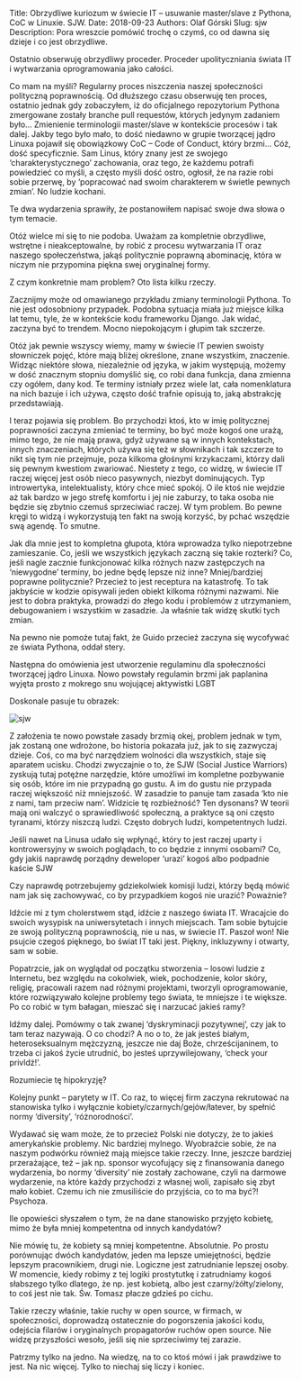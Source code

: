 Title: Obrzydliwe kuriozum w świecie IT – usuwanie master/slave z Pythona, CoC w Linuxie. SJW.
Date: 2018-09-23
Authors: Olaf Górski
Slug: sjw
Description: Pora wreszcie pomówić trochę o czymś, co od dawna się dzieje i co jest obrzydliwe.

Ostatnio obserwuję obrzydliwy proceder. Proceder upolityczniania świata IT i wytwarzania oprogramowania jako całości.

Co mam na myśli? Regularny proces niszczenia naszej społeczności polityczną poprawnością. Od dłuższego czasu obserwuję ten proces, ostatnio jednak gdy zobaczyłem, iż do oficjalnego repozytorium Pythona zmergowane zostały branche pull requestów, których jedynym zadaniem było… Zmienienie terminologii master/slave w kontekście procesów i tak dalej. Jakby tego było mało, to dość niedawno w grupie tworzącej jądro Linuxa pojawił się obowiązkowy CoC – Code of Conduct, który brzmi… Cóż, dość specyficznie. Sam Linus, który znany jest ze swojego ‘charakterystycznego’ zachowania, oraz tego, że każdemu potrafi powiedzieć co myśli, a często myśli dość ostro, ogłosił, że na razie robi sobie przerwę, by ‘popracować nad swoim charakterem w świetle pewnych zmian’. No ludzie kochani.

Te dwa wydarzenia sprawiły, że postanowiłem napisać swoje dwa słowa o tym temacie.

Otóż wielce mi się to nie podoba. Uważam za kompletnie obrzydliwe, wstrętne i nieakceptowalne, by robić z procesu wytwarzania IT oraz naszego społeczeństwa, jakąś politycznie poprawną abominację, która w niczym nie przypomina piękna swej oryginalnej formy. 

Z czym konkretnie mam problem? Oto lista kilku rzeczy.

Zacznijmy może od omawianego przykładu zmiany terminologii Pythona. To nie jest odosobniony przypadek. Podobna sytuacja miała już miejsce kilka lat temu, tyle, że w kontekście kodu frameworku Django. Jak widać, zaczyna być to trendem. Mocno niepokojącym i głupim tak szczerze.

Otóż jak pewnie wszyscy wiemy, mamy w świecie IT pewien swoisty słowniczek pojęć, które mają bliżej określone, znane wszystkim, znaczenie. Widząc niektóre słowa, niezależnie od języka, w jakim występują, możemy w dość znacznym stopniu domyślić się, co robi dana funkcja, dana zmienna czy ogółem, dany kod. Te terminy istniały przez wiele lat, cała nomenklatura na nich bazuje i ich używa, często dość trafnie opisują to, jaką abstrakcję przedstawiają. 

I teraz pojawia się problem. Bo przychodzi ktoś, kto w imię politycznej poprawności zaczyna zmieniać te terminy, bo być może kogoś one urażą, mimo tego, że nie mają prawa, gdyż używane są w innych kontekstach, innych znaczeniach, których używa się też w słownikach i tak szczerze to nikt się tym nie przejmuje, poza kilkoma głośnymi krzykaczami, którzy dali się pewnym kwestiom zwariować. Niestety z tego, co widzę, w świecie IT raczej więcej jest osób nieco pasywnych, niezbyt dominujących. Typ introwertyka, intelektualisty, który chce mieć spokój. O ile ktoś nie wejdzie aż tak bardzo w jego strefę komfortu i jej nie zaburzy, to taka osoba nie będzie się zbytnio czemuś sprzeciwiać raczej. W tym problem. Bo pewne kręgi to widzą i wykorzystują ten fakt na swoją korzyść, by pchać wszędzie swą agendę. To smutne.

Jak dla mnie jest to kompletna głupota, która wprowadza tylko niepotrzebne zamieszanie. Co, jeśli we wszystkich językach zaczną się takie rozterki? Co, jeśli nagle zacznie funkcjonować kilka różnych nazw zastępczych na ‘niewygodne’ terminy, bo jedne będę lepsze niż inne? Mniej/bardziej poprawne politycznie? Przecież to jest receptura na katastrofę. To tak jakbyście w kodzie opisywali jeden obiekt kilkoma różnymi nazwami. Nie jest to dobra praktyka, prowadzi do złego kodu i problemów z utrzymaniem, debugowaniem i wszystkim w zasadzie. Ja właśnie tak widzę skutki tych zmian.

Na pewno nie pomoże tutaj fakt, że Guido przecież zaczyna się wycofywać ze świata Pythona, oddał stery.

Następna do omówienia jest utworzenie regulaminu dla społeczności tworzącej jądro Linuxa. Nowo powstały regulamin brzmi jak paplanina wyjęta prosto z mokrego snu wojującej aktywistki LGBT

Doskonale pasuje tu obrazek: 

![sjw](./static/articles/sjw/sjw.png)


Z założenia te nowo powstałe zasady brzmią okej, problem jednak w tym, jak zostaną one wdrożone, bo historia pokazała już, jak to się zazwyczaj dzieje. Coś, co ma być narzędziem wolności dla wszystkich, staje się aparatem ucisku. Chodzi zwyczajnie o to, że SJW (Social Justice Warriors) zyskują tutaj potężne narzędzie, które umożliwi im kompletne pozbywanie się osób, które im nie przypadną go gustu. A im do gustu nie przypada raczej większość niż mniejszość. W zasadzie to panuje tam zasada ‘kto nie z nami, tam przeciw nam’. Widzicie tę rozbieżność? Ten dysonans? W teorii mają oni walczyć o sprawiedliwość społeczną, a praktyce są oni często tyranami, którzy niszczą ludzi. Często dobrych ludzi, kompetentnych ludzi.

Jeśli nawet na Linusa udało się wpłynąć, który to jest raczej uparty i kontrowersyjny w swoich poglądach, to co będzie z innymi osobami? Co, gdy jakiś naprawdę porządny deweloper ‘urazi’ kogoś albo podpadnie kaście SJW

Czy naprawdę potrzebujemy gdziekolwiek komisji ludzi, którzy będą mówić  nam jak się zachowywać, co by przypadkiem kogoś nie urazić? Poważnie?

Idźcie mi z tym cholerstwem stąd, idźcie z naszego świata IT. Wracajcie do swoich wysypisk na uniwersytetach i innych miejscach. Tam sobie bytujcie ze swoją polityczną poprawnością, nie u nas, w świecie IT.  Paszoł won! Nie psujcie czegoś pięknego, bo świat IT taki jest. Piękny, inkluzywny i otwarty, sam w sobie.

Popatrzcie, jak on wyglądał od początku stworzenia – losowi ludzie z Internetu, bez względu na cokolwiek, wiek, pochodzenie, kolor skóry, religię, pracowali razem nad różnymi projektami, tworzyli oprogramowanie, które rozwiązywało kolejne problemy tego świata, te mniejsze i te większe. Po co robić w tym bałagan, mieszać się i narzucać jakieś ramy?

Idźmy dalej. Pomówmy o tak zwanej ‘dyskryminacji pozytywnej’, czy jak to tam teraz nazywają. O co chodzi? A no o to, że jak jesteś białym, heteroseksualnym mężczyzną, jeszcze nie daj Boże, chrześcijaninem, to trzeba ci jakoś życie utrudnić, bo jesteś uprzywilejowany, ‘check your privldż!’. 

Rozumiecie tę hipokryzję? 

Kolejny punkt – parytety w IT. Co raz, to więcej firm zaczyna rekrutować na stanowiska tylko i wyłącznie kobiety/czarnych/gejów/łatever, by spełnić normy ‘diversity’, ‘różnorodności’. 

Wydawać się wam może, że to przecież Polski nie dotyczy, że to jakieś amerykańskie problemy. Nic bardziej mylnego. Wyobraźcie sobie, że na naszym podwórku również mają miejsce takie rzeczy. Inne, jeszcze bardziej przerażające, też – jak np. sponsor wycofujący się z finansowania danego wydarzenia, bo normy ‘diversity’ nie zostały zachowane, czyli na darmowe wydarzenie, na które każdy przychodzi z własnej woli, zapisało się zbyt mało kobiet. Czemu ich nie zmusiliście do przyjścia, co to ma być?! 
Psychoza.

Ile opowieści słyszałem o tym, że na dane stanowisko przyjęto kobietę, mimo że była mniej kompetentna od innych kandydatów?

Nie mówię tu, że kobiety są mniej kompetentne. Absolutnie. Po prostu porównując dwóch kandydatów, jeden ma lepsze umiejętności, będzie lepszym pracownikiem, drugi nie. Logiczne jest zatrudnianie lepszej osoby. W momencie, kiedy robimy z tej logiki prostytutkę i zatrudniamy kogoś słabszego tylko dlatego, że np. jest kobietą, albo jest czarny/żółty/zielony, to coś jest nie tak. Św. Tomasz płacze gdzieś po cichu.

Takie rzeczy właśnie, takie ruchy w open source, w firmach, w społeczności, doprowadzą ostatecznie do pogorszenia jakości kodu, odejścia filarów i oryginalnych propagatorów ruchów open source. Nie widzę przyszłości wesoło, jeśli się nie sprzeciwimy tej zarazie.

Patrzmy tylko na jedno. Na wiedzę, na to co ktoś mówi i jak prawdziwe to jest. Na nic więcej. Tylko to niechaj się liczy i koniec.
